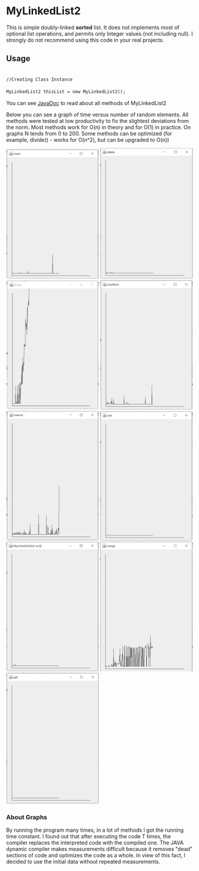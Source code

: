 # MyLinkedList2
This is simple doubly-linked <strong>sorted</strong> list.
It does not implements most of optional list operations, and permits only Integer values (not including null). I strongly do not recommend using this code in your real projects.

## Usage

```markdown

//Creating Class Instance

MyLinkedList2 thisList = new MyLinkedList2();

```

You can see [JavaDoc](https://mipoks.github.io/MyLinkedList2/) to read about all methods of MyLinkedList2


Below you can see a graph of time versus number of random elements. All methods were tested at low productivity to fix the slightest deviations from the norm. Most methods work for O(n) in theory and for O(1) in practice. On graphs N tends from 0 to 200. Some methods can be optimized (for example, divide() - works for O(n^2), but can be upgraded to O(n))

<img src="https://raw.githubusercontent.com/mipoks/MyLinkedList2/master/docs/images/insert2.PNG" width="250"> <img src="https://raw.githubusercontent.com/mipoks/MyLinkedList2/master/docs/images/delete2.PNG" width="250"> <img src="https://raw.githubusercontent.com/mipoks/MyLinkedList2/master/docs/images/divide2.PNG" width="250">
<img src="https://raw.githubusercontent.com/mipoks/MyLinkedList2/master/docs/images/maxNum2.PNG" width="250">
<img src="https://raw.githubusercontent.com/mipoks/MyLinkedList2/master/docs/images/newList2.PNG" width="250">
<img src="https://raw.githubusercontent.com/mipoks/MyLinkedList2/master/docs/images/size2.PNG" width="250">
<img src="https://raw.githubusercontent.com/mipoks/MyLinkedList2/master/docs/images/MyLinkedList2.PNG" width="250">
<img src="https://raw.githubusercontent.com/mipoks/MyLinkedList2/master/docs/images/merge2.PNG" width="250">
<img src="https://raw.githubusercontent.com/mipoks/MyLinkedList2/master/docs/images/get2.PNG" width="250">

### About Graphs
By running the program many times, in a lot of methods I got the running time constant.
I found out that after executing the code T times, the compiler replaces the interpreted code with the compiled one. The JAVA dynamic compiler makes measurements difficult because it removes "dead" sections of code and optimizes the code as a whole. In view of this fact, I decided to use the initial data without repeated measurements.
